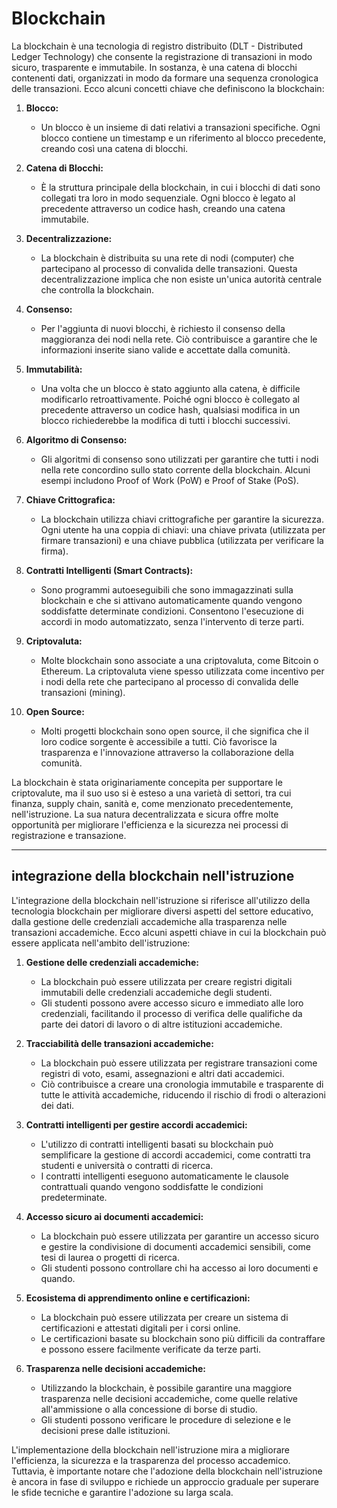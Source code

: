 # Blockchain

La blockchain è una tecnologia di registro distribuito (DLT - Distributed Ledger Technology) che consente la registrazione di transazioni in modo sicuro, trasparente e immutabile. In sostanza, è una catena di blocchi contenenti dati, organizzati in modo da formare una sequenza cronologica delle transazioni. Ecco alcuni concetti chiave che definiscono la blockchain:

1. **Blocco:**
   - Un blocco è un insieme di dati relativi a transazioni specifiche. Ogni blocco contiene un timestamp e un riferimento al blocco precedente, creando così una catena di blocchi.

2. **Catena di Blocchi:**
   - È la struttura principale della blockchain, in cui i blocchi di dati sono collegati tra loro in modo sequenziale. Ogni blocco è legato al precedente attraverso un codice hash, creando una catena immutabile.

3. **Decentralizzazione:**
   - La blockchain è distribuita su una rete di nodi (computer) che partecipano al processo di convalida delle transazioni. Questa decentralizzazione implica che non esiste un'unica autorità centrale che controlla la blockchain.

4. **Consenso:**
   - Per l'aggiunta di nuovi blocchi, è richiesto il consenso della maggioranza dei nodi nella rete. Ciò contribuisce a garantire che le informazioni inserite siano valide e accettate dalla comunità.

5. **Immutabilità:**
   - Una volta che un blocco è stato aggiunto alla catena, è difficile modificarlo retroattivamente. Poiché ogni blocco è collegato al precedente attraverso un codice hash, qualsiasi modifica in un blocco richiederebbe la modifica di tutti i blocchi successivi.

6. **Algoritmo di Consenso:**
   - Gli algoritmi di consenso sono utilizzati per garantire che tutti i nodi nella rete concordino sullo stato corrente della blockchain. Alcuni esempi includono Proof of Work (PoW) e Proof of Stake (PoS).

7. **Chiave Crittografica:**
   - La blockchain utilizza chiavi crittografiche per garantire la sicurezza. Ogni utente ha una coppia di chiavi: una chiave privata (utilizzata per firmare transazioni) e una chiave pubblica (utilizzata per verificare la firma).

8. **Contratti Intelligenti (Smart Contracts):**
   - Sono programmi autoeseguibili che sono immagazzinati sulla blockchain e che si attivano automaticamente quando vengono soddisfatte determinate condizioni. Consentono l'esecuzione di accordi in modo automatizzato, senza l'intervento di terze parti.

9. **Criptovaluta:**
   - Molte blockchain sono associate a una criptovaluta, come Bitcoin o Ethereum. La criptovaluta viene spesso utilizzata come incentivo per i nodi della rete che partecipano al processo di convalida delle transazioni (mining).

10. **Open Source:**
    - Molti progetti blockchain sono open source, il che significa che il loro codice sorgente è accessibile a tutti. Ciò favorisce la trasparenza e l'innovazione attraverso la collaborazione della comunità.

La blockchain è stata originariamente concepita per supportare le criptovalute, ma il suo uso si è esteso a una varietà di settori, tra cui finanza, supply chain, sanità e, come menzionato precedentemente, nell'istruzione. La sua natura decentralizzata e sicura offre molte opportunità per migliorare l'efficienza e la sicurezza nei processi di registrazione e transazione.

---

## integrazione della blockchain nell'istruzione

L'integrazione della blockchain nell'istruzione si riferisce all'utilizzo della tecnologia blockchain per migliorare diversi aspetti del settore educativo, dalla gestione delle credenziali accademiche alla trasparenza nelle transazioni accademiche. Ecco alcuni aspetti chiave in cui la blockchain può essere applicata nell'ambito dell'istruzione:

1. **Gestione delle credenziali accademiche:**
   - La blockchain può essere utilizzata per creare registri digitali immutabili delle credenziali accademiche degli studenti.
   - Gli studenti possono avere accesso sicuro e immediato alle loro credenziali, facilitando il processo di verifica delle qualifiche da parte dei datori di lavoro o di altre istituzioni accademiche.

2. **Tracciabilità delle transazioni accademiche:**
   - La blockchain può essere utilizzata per registrare transazioni come registri di voto, esami, assegnazioni e altri dati accademici.
   - Ciò contribuisce a creare una cronologia immutabile e trasparente di tutte le attività accademiche, riducendo il rischio di frodi o alterazioni dei dati.

3. **Contratti intelligenti per gestire accordi accademici:**
   - L'utilizzo di contratti intelligenti basati su blockchain può semplificare la gestione di accordi accademici, come contratti tra studenti e università o contratti di ricerca.
   - I contratti intelligenti eseguono automaticamente le clausole contrattuali quando vengono soddisfatte le condizioni predeterminate.

4. **Accesso sicuro ai documenti accademici:**
   - La blockchain può essere utilizzata per garantire un accesso sicuro e gestire la condivisione di documenti accademici sensibili, come tesi di laurea o progetti di ricerca.
   - Gli studenti possono controllare chi ha accesso ai loro documenti e quando.

5. **Ecosistema di apprendimento online e certificazioni:**
   - La blockchain può essere utilizzata per creare un sistema di certificazioni e attestati digitali per i corsi online.
   - Le certificazioni basate su blockchain sono più difficili da contraffare e possono essere facilmente verificate da terze parti.

6. **Trasparenza nelle decisioni accademiche:**
   - Utilizzando la blockchain, è possibile garantire una maggiore trasparenza nelle decisioni accademiche, come quelle relative all'ammissione o alla concessione di borse di studio.
   - Gli studenti possono verificare le procedure di selezione e le decisioni prese dalle istituzioni.

L'implementazione della blockchain nell'istruzione mira a migliorare l'efficienza, la sicurezza e la trasparenza del processo accademico. Tuttavia, è importante notare che l'adozione della blockchain nell'istruzione è ancora in fase di sviluppo e richiede un approccio graduale per superare le sfide tecniche e garantire l'adozione su larga scala.
